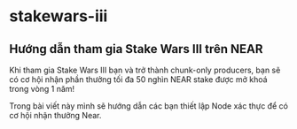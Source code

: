 # stakewars-iii
## Hướng dẫn tham gia Stake Wars III trên NEAR

Khi tham gia Stake Wars III bạn và trở thành chunk-only producers, bạn sẽ có cơ hội nhận phần thưởng tối đa 50 nghìn NEAR stake được mở khoá trong vòng 1 năm!

Trong bài viết này mình sẽ hướng dẫn các bạn thiết lập Node xác thực để có cơ hội nhận thưởng Near.

